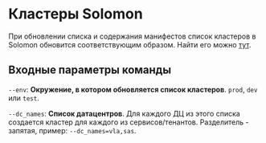 # Кластеры Solomon
При обновлении списка и содержания манифестов список кластеров в Solomon обновится соответствующим образом. Найти его можно [тут](https://monitoring.yandex-team.ru/projects/newbilling-tarification/clusters/newbilling-tarification_faas-prod/host-groups/view).

## Входные параметры команды

`--env`: **Окружение, в котором обновляется список кластеров**. `prod`, `dev` или `test`.

`--dc_names`: **Список датацентров**. Для каждого ДЦ из этого списка создается кластер для каждого из сервисов/тенантов. Разделитель - запятая, пример: `--dc_names=vla,sas`.
